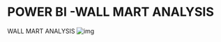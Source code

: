
# POWER BI -WALL MART ANALYSIS
 WALL MART ANALYSIS
 ![img](https://user-images.githubusercontent.com/81473728/213621563-e4e2a95a-d2d7-41ec-bd47-591cd4f58d8d.png)
